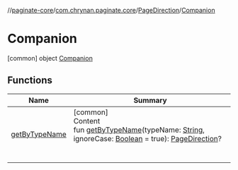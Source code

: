 //[paginate-core](../../../../index.md)/[com.chrynan.paginate.core](../../index.md)/[PageDirection](../index.md)/[Companion](index.md)



# Companion  
 [common] object [Companion](index.md)   


## Functions  
  
|  Name |  Summary | 
|---|---|
| <a name="com.chrynan.paginate.core/PageDirection.Companion/getByTypeName/#kotlin.String#kotlin.Boolean/PointingToDeclaration/"></a>[getByTypeName](get-by-type-name.md)| <a name="com.chrynan.paginate.core/PageDirection.Companion/getByTypeName/#kotlin.String#kotlin.Boolean/PointingToDeclaration/"></a>[common]  <br>Content  <br>fun [getByTypeName](get-by-type-name.md)(typeName: [String](https://kotlinlang.org/api/latest/jvm/stdlib/kotlin/-string/index.html), ignoreCase: [Boolean](https://kotlinlang.org/api/latest/jvm/stdlib/kotlin/-boolean/index.html) = true): [PageDirection](../index.md)?  <br><br><br>|

